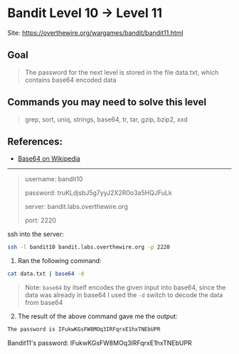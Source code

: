 # Bandit Level 10 → Level 11

Site: https://overthewire.org/wargames/bandit/bandit11.html
## Goal
> The password for the next level is stored in the file data.txt, which contains base64 encoded data

## Commands you may need to solve this level
> grep, sort, uniq, strings, base64, tr, tar, gzip, bzip2, xxd

## References:
* [Base64 on Wikipedia](https://en.wikipedia.org/wiki/Base64)

-----------------

> username: bandit10
>
> password: truKLdjsbJ5g7yyJ2X2R0o3a5HQJFuLk
>
> server: bandit.labs.overthewire.org
>
> port: 2220

ssh into the server:
```bash
ssh -l bandit10 bandit.labs.overthewire.org -p 2220
```

1. Ran the following command:
```bash
cat data.txt | base64 -d
```
> Note:
> `base64` by itself encodes the given input into base64, since the data was already in base64 I used the `-d` switch to decode the data from base64
> 
2. The result of the above command gave me the output:
```bash
The password is IFukwKGsFW8MOq3IRFqrxE1hxTNEbUPR
```


Bandit11's password: IFukwKGsFW8MOq3IRFqrxE1hxTNEbUPR
